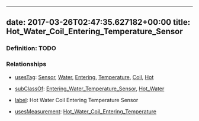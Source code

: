 
---
date: 2017-03-26T02:47:35.627182+00:00
title: Hot_Water_Coil_Entering_Temperature_Sensor
---
### Definition: TODO

### Relationships

* [usesTag](https://brickschema.org/schema/1.0/BrickFrame#usesTag): [Sensor](https://brickschema.org/schema/1.0/BrickTag#Sensor), [Water](https://brickschema.org/schema/1.0/BrickTag#Water), [Entering](https://brickschema.org/schema/1.0/BrickTag#Entering), [Temperature](https://brickschema.org/schema/1.0/BrickTag#Temperature), [Coil](https://brickschema.org/schema/1.0/BrickTag#Coil), [Hot](https://brickschema.org/schema/1.0/BrickTag#Hot)

* [subClassOf](http://www.w3.org/2000/01/rdf-schema#subClassOf): [Entering_Water_Temperature_Sensor](https://brickschema.org/schema/1.0/Brick#Entering_Water_Temperature_Sensor), [Hot_Water](https://brickschema.org/schema/1.0/Brick#Hot_Water)

* [label](http://www.w3.org/2000/01/rdf-schema#label): Hot Water Coil Entering Temperature Sensor

* [usesMeasurement](https://brickschema.org/schema/1.0/BrickFrame#usesMeasurement): [Hot_Water_Coil_Entering_Temperature](https://brickschema.org/schema/1.0/Brick#Hot_Water_Coil_Entering_Temperature)
